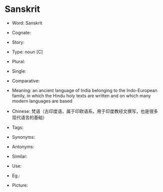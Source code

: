 # Sanskrit

- Word: Sanskrit
- Cognate: 
- Story: 

- Type: noun [C]
- Plural: 
- Single: 
- Comparative: 
- Meaning: an ancient language of India belonging to the Indo-European family, in which the Hindu holy texts are written and on which many modern languages are based
- Chinese: 梵语（古印度语，属于印欧语系，用于印度教经文撰写，也是很多现代语言的基础）
- Tags: 
- Synonyms: 
- Antonyms: 
- Similar: 
- Use: 
- Eg.: 
- Picture: 

